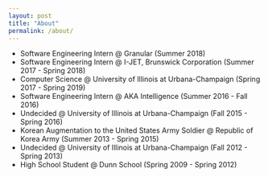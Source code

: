 ```yaml
---
layout: post
title: "About"
permalink: /about/
---
```


- Software Engineering Intern @ Granular (Summer 2018)
- Software Engineering Intern @ I-JET, Brunswick Corporation (Summer 2017 - Spring 2018)
- Computer Science @ University of Illinois at Urbana-Champaign (Spring 2017 - Spring 2019)
- Software Engineering Intern @ AKA Intelligence (Summer 2016 - Fall 2016)
- Undecided @ University of Illinois at Urbana-Champaign (Fall 2015 - Spring 2016)
- Korean Augmentation to the United States Army Soldier @ Republic of Korea Army (Summer 2013 - Spring 2015)
- Undecided @ University of Illinois at Urbana-Champaign (Fall 2012 - Spring 2013)
- High School Student @ Dunn School (Spring 2009 - Spring 2012)

